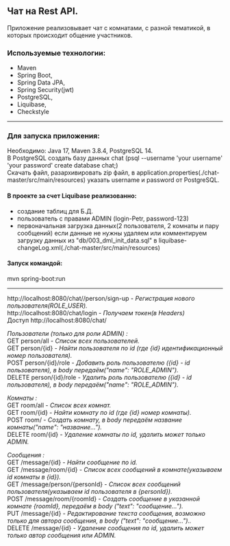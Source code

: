 ## Чат на Rest API.

Приложение реализовывает чат с комнатами, с разной тематикой,
в которых происходит общение участников.

### Используемые технологии:
* Maven
* Spring Boot,
* Spring Data JPA,
* Spring Security(jwt)
* PostgreSQL,
* Liquibase,
* Checkstyle
___
### Для запуска приложения:
Необходимо: Java 17, Maven 3.8.4, PostgreSQL 14.  
В PostgreSQL создать базу данных chat (psql --username 'your username' 'your password'  create database chat;)  
Скачать файл, разархивировать zip файл, в application.properties(./chat-master/src/main/resources)
указать username и password от PostgreSQL.   

#### В проекте за счет Liquibase реализованно:   
 - создание таблиц для Б.Д.    
 - пользователь с правами ADMIN (login-Petr, password-123)  
 - первоначальная загрузка данных(2 пользователя, 2 комнаты и пару сообщений) если данные не нужны удаляем или 
комментируем загрузку данных из "db/003_dml_init_data.sql" в liquibase-changeLog.xml(./chat-master/src/main/resources)  

#### Запуск командой:   
mvn spring-boot:run  

---
http://localhost:8080/chat//person/sign-up - _Регистрация нового пользователя(ROLE_USER)._  
http://localhost:8080/chat/login - _Получаем токен(в Headers)_  
Доступ http://localhost:8080/chat/  

_Пользователи (только для роли ADMIN) :_  
GET person/all - _Список всех пользователей._  
GET person/{id} - _Найти пользователя по id (где {id} идентификационный номер пользователя)._  
POST person/{id}/role - _Добавить роль пользователю ({id} - id пользователя), в body передаём("name": "ROLE_ADMIN")._  
DELETE person/{id}/role - _Удалить роль пользователю ({id} - id пользователя), в body передаём("name": "ROLE_ADMIN")._    

_Комнаты :_  
GET room/all - _Список всех комнат._  
GET room/{id} - _Найти комнату по id (где {id} номер комнаты)._  
POST room/ - _Создать комнату, в body передаём название комнаты("name": "название...")._  
DELETE room/{id} - _Удаление комнаты по id, удалить может только ADMIN._  

_Сообщения :_  
GET /message/{id} - _Найти сообщение по id._  
GET /message/room/{id} - _Список всех сообщений в комнате(указываем id комнаты в {id})._  
GET /message/person/{personId} - _Список всех сообщений пользователя(указываем id пользователя в {personId})._  
POST /message/room/{roomId} - _Создать сообщение в указанной комнате {roomId},
передаём в body ("text": "сообщение...")._   
PUT /message/{id} - _Редактирование текста сообщения, возможно только для автора сообщения,
в body ("text": "сообщение...").._   
DELETE /message/{id} - _Удаление сообщения по id, удалить может только автор сообщения или ADMIN._   






